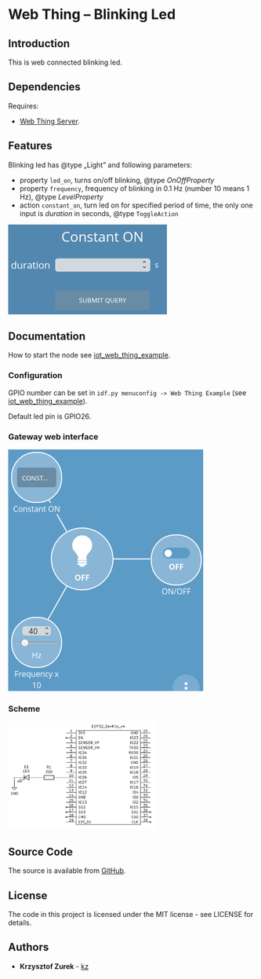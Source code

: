 # Web Thing – Blinking Led

## Introduction

This is web connected blinking led.

## Dependencies

Requires:

 * [Web Thing Server](https://github.com/KrzysztofZurek1973/web_thing_server).


## Features

Blinking led has @type „Light” and following parameters:

* property `led_on`, turns on/off blinking, @type *OnOffProperty*
* property `frequency`, frequency of blinking in 0.1 Hz (number 10 means 1 Hz), @type *LevelProperty*
* action `constant_on`, turn led on for specified period of time, the only one input is *duration* in seconds, @type `ToggleAction`

![action](led_3.png)

## Documentation

How to start the node see [iot_web_thing_example](https://github.com/KrzysztofZurek1973/iot_web_thing_example#power-up).

### Configuration

GPIO number can be set in `idf.py menuconfig -> Web Thing Example` (see [iot_web_thing_example](https://github.com/KrzysztofZurek1973/iot_web_thing_example)).

Default led pin is GPIO26.

### Gateway web interface

![action](led_2.png)

### Scheme

![action](led_1.png)

## Source Code

The source is available from [GitHub](https://github.com/KrzysztofZurek1973/iot_components.git).

## License

The code in this project is licensed under the MIT license - see LICENSE for details.

## Authors

* **Krzysztof Zurek** - [kz](https://github.com/KrzysztofZurek1973)

